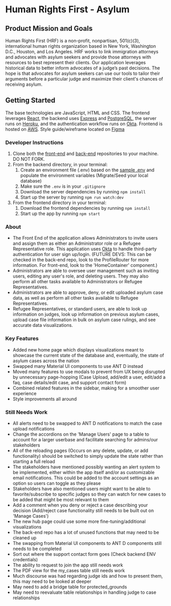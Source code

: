 # Human Rights First - Asylum

## Product Mission and Goals

Human Rights First (HRF) is a non-profit, nonpartisan, 501(c)(3), international human rights organization based in New York, Washington D.C., Houston, and Los Angeles. HRF works to link immigration attorneys and advocates with asylum seekers and provide those attorneys with resources to best represent their clients. Our application leverages historical data to better inform advocates of a judge’s past decisions. The hope is that advocates for asylum seekers can use our tools to tailor their arguments before a particular judge and maximize their client's chances of receiving asylum.

## Getting Started
The base technologies are JavaScript, HTML and CSS. The frontend leverages [React](https://reactjs.org/), the backend uses [Express](https://expressjs.com/) and [PostgreSQL](https://www.postgresql.org/), the server runs on [Heroku](heroku.com), and the authentication workflow runs on [Okta](https://developer.okta.com/okta-sdk-nodejs/jsdocs/). Frontend is hosted on [AWS](https://aws.amazon.com/).
Style guide/wireframe located on [Figma](https://www.figma.com/file/V2XbE5rpvqrNLOXs3m82k8/HRF-Asylum-Labs34-A)

### Developer Instructions
1. Clone both the [front-end](https://github.com/Lambda-School-Labs/human-rights-first-asylum-fe-a) and [back-end](https://github.com/Lambda-School-Labs/human-rights-first-asylum-be-a) repositories to your machine. DO NOT FORK.
1. From the backend directory, in your terminal:
    1. Create an environment file (.env) based on the [sample .env](https://github.com/Lambda-School-Labs/human-rights-first-asylum-fe-a/blob/main/.env.sample) and populate the environment variables (Migrate/Seed your local database)
    1. Make sure the `.env` is in your `.gitignore`
    1. Download the server dependencies by running `npm install`
    1. Start up the server by running `npm run watch:dev`
1. From the frontend directory in your terminal:
    1. Download the frontend dependencies by running `npm install`
    1. Start up the app by running `npm start`

### About

- The Front End of the application allows Administrators to invite users and assign them as either an Administrator role or a Refugee Representative role. This application uses [Okta](https://www.okta.com/) to handle third-party authentication for user sign up/login. (FUTURE DEVS: This can be checked in the back-end repo, look to the ProfileRouter for more information. For front-end, look to the 'HomeContainer' component.)
- Administrators are able to oversee user management such as inviting users, editing any user's role, and deleting users. They may also perform all other tasks available to Administrators or Refugee Representatives.
- Administrators are able to approve, deny, or edit uploaded asylum case data, as well as perform all other tasks available to Refugee Representatives.
- Refugee Representatives, or standard users, are able to look up information on judges, look up information on previous asylum cases, upload case file information in bulk on asylum case rulings, and see accurate data visualizations.

### Key Features

- Added new home page which displays visualizations meant to showcase the current state of the database and, eventually, the state of asylum cases across the nation
- Swapped many Material UI components to use ANT D instead
- Moved many features to use modals to prevent from UX being disrupted by unnecessary page-hopping (Case Upload, add/edit a user, edit/add a faq, case details/edit case, and support contact form)
- Combined related features in the sidebar, making for a smoother user experience
- Style improvements all around

### Still Needs Work

- All alerts need to be swapped to ANT D notifications to match the case upload notifications
- Change the accordions on the 'Manage Users' page to a table to account for a larger userbase and facilitate searching for admins/our stakeholders
- All of the reloading pages (Occurs on any delete, update, or add functionality) should be switched to simply update the state rather than starting a full reload
- The stakeholders have mentioned possibly wanting an alert system to be implemented, either within the app itself and/or as customizable email notifications. This could be added to the account settings as an option so users can toggle as they please
- Stakeholders have also mentioned users might want to be able to favorite/subscribe to specific judges so they can watch for new cases to be added that might be most relevant to them
- Add a comment when you deny or reject a case describing your decision (Add/reject case functionality still needs to be built out on 'Manage Cases')
- The new hub page could use some more fine-tuning/additional visualizations
- The back-end repo has a lot of unused functions that may need to be cleaned up
- The swapping from Material UI components to ANT D components still needs to be completed
- Sort out where the support contact form goes (Check backend ENV credentials)
- The ability to request to join the app still needs work
- The PDF view for the my_cases table still needs work
- Much discourse was had regarding judge ids and how to present them, this may need to be looked at deeper
- May need to add a bridge table for protected_grounds
- May need to reevaluate table relationships in handling judge to case relationships